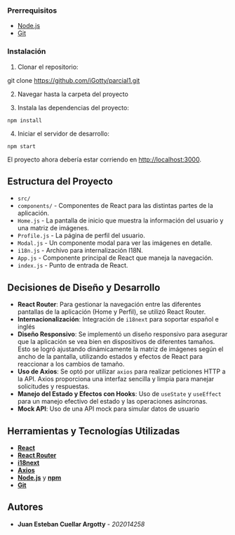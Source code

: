 ### Prerrequisitos

- [Node.js](https://nodejs.org/en/) 
- [Git](https://git-scm.com/)

### Instalación

1. Clonar el repositorio:

git clone https://github.com/iGotty/parcial1.git

2. Navegar hasta la carpeta del proyecto

3. Instala las dependencias del proyecto:

`npm install`

4. Iniciar el servidor de desarrollo:

`npm start`


El proyecto ahora debería estar corriendo en [http://localhost:3000](http://localhost:3000).

## Estructura del Proyecto

- `src/`
- `components/` - Componentes de React para las distintas partes de la aplicación.
 - `Home.js` - La pantalla de inicio que muestra la información del usuario y una matriz de imágenes.
 - `Profile.js` - La página de perfil del usuario.
 - `Modal.js` - Un componente modal para ver las imágenes en detalle.
 - `i18n.js` - Archivo para internalización I18N.
- `App.js` - Componente principal de React que maneja la navegación.
- `index.js` - Punto de entrada de React.

## Decisiones de Diseño y Desarrollo


- **React Router**: Para gestionar la navegación entre las diferentes pantallas de la aplicación (Home y Perfil), se utilizó React Router. 
- **Internacionalización**: Integración de `i18next` para soportar español e inglés
- **Diseño Responsivo**: Se implementó un diseño responsivo para asegurar que la aplicación se vea bien en dispositivos de diferentes tamaños. Esto se logró ajustando dinámicamente la matriz de imágenes según el ancho de la pantalla, utilizando estados y efectos de React para reaccionar a los cambios de tamaño.
- **Uso de Axios**: Se optó por utilizar `axios` para realizar peticiones HTTP a la API. Axios proporciona una interfaz sencilla y limpia para manejar solicitudes y respuestas.
- **Manejo del Estado y Efectos con Hooks**: Uso de `useState` y `useEffect` para un manejo efectivo del estado y las operaciones asíncronas.
- **Mock API**: Uso de una API mock para simular datos de usuario



## Herramientas y Tecnologías Utilizadas

- **[React](https://reactjs.org/)**
- **[React Router](https://reactrouter.com/)**
- **[i18next](https://www.i18next.com/)**
- **[Axios](https://axios-http.com/)**
- **[Node.js](https://nodejs.org/)** y **[npm](https://www.npmjs.com/)**
- **[Git](https://git-scm.com/)**


## Autores

- **Juan Esteban Cuellar Argotty** - _202014258_ 



